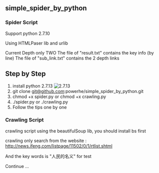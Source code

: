 ## simple_spider_by_python

### Spider Script
Support python 2.7.10

Using HTMLPaser lib and urlib

Current Depth only TWO
  The file of "result.txt" contains the key info (by line)
  The file of "sub_link.txt" contains the 2 depth links

## Step by Step
1. install python 2.7.13 ![2.7.13](https://www.python.org/downloads/release/python-2713/)
2. git clone git@github.com:powerhe/simple_spider_by_python.git
3. chmod +x spider.py or chmod +x crawling.py
4. ./spider.py or ./crawling.py
5. Follow the tips one by one

### Crawling Script
  crawling script using the beautifulSoup lib, you should install bs first
  
  crawling only search from the website : http://news.ifeng.com/listpage/11502/0/1/rtlist.shtml
  
  And the key words is "人民的名义" for test
  
  Continue ...
